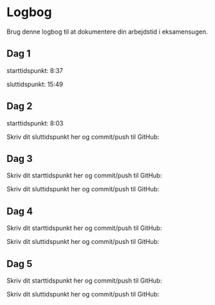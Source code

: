 # Logbog
Brug denne logbog til at dokumentere din arbejdstid i eksamensugen.

## Dag 1
starttidspunkt: 8:37

sluttidspunkt: 15:49

## Dag 2
starttidspunkt: 8:03

Skriv dit sluttidspunkt her og commit/push til GitHub: 

## Dag 3
Skriv dit starttidspunkt her og commit/push til GitHub: 

Skriv dit sluttidspunkt her og commit/push til GitHub: 

## Dag 4
Skriv dit starttidspunkt her og commit/push til GitHub: 

Skriv dit sluttidspunkt her og commit/push til GitHub: 

## Dag 5
Skriv dit starttidspunkt her og commit/push til GitHub: 

Skriv dit sluttidspunkt her og commit/push til GitHub: 

